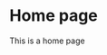 <!-- TITLE: Guide -->
<!-- SUBTITLE: A quick summary of Home -->

# Home page

This is a home page


